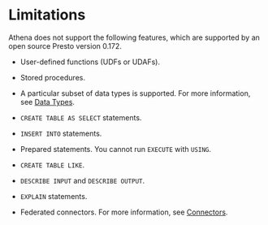 # Limitations<a name="other-notable-limitations"></a>

Athena does not support the following features, which are supported by an open source Presto version 0\.172\.

+ User\-defined functions \(UDFs or UDAFs\)\.

+ Stored procedures\.

+ A particular subset of data types is supported\. For more information, see [Data Types](data-types.md)\.

+ `CREATE TABLE AS SELECT` statements\.

+ `INSERT INTO` statements\. 

+ Prepared statements\. You cannot run `EXECUTE` with `USING`\.

+ `CREATE TABLE LIKE`\.

+ `DESCRIBE INPUT` and `DESCRIBE OUTPUT`\.

+ `EXPLAIN` statements\.

+ Federated connectors\. For more information, see [Connectors](https://prestodb.io/docs/0.172/connector.html)\.